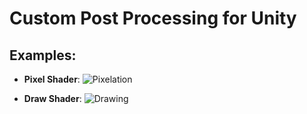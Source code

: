 # Custom Post Processing for Unity

## Examples:
- **Pixel Shader**:
![Pixelation](https://github.com/user-attachments/assets/ebd2243f-ce8b-4c3c-89b8-8d57547f45d2)

- **Draw Shader**:
![Drawing](https://github.com/user-attachments/assets/22b62f81-413d-4424-a2e7-8da77a461f75)



